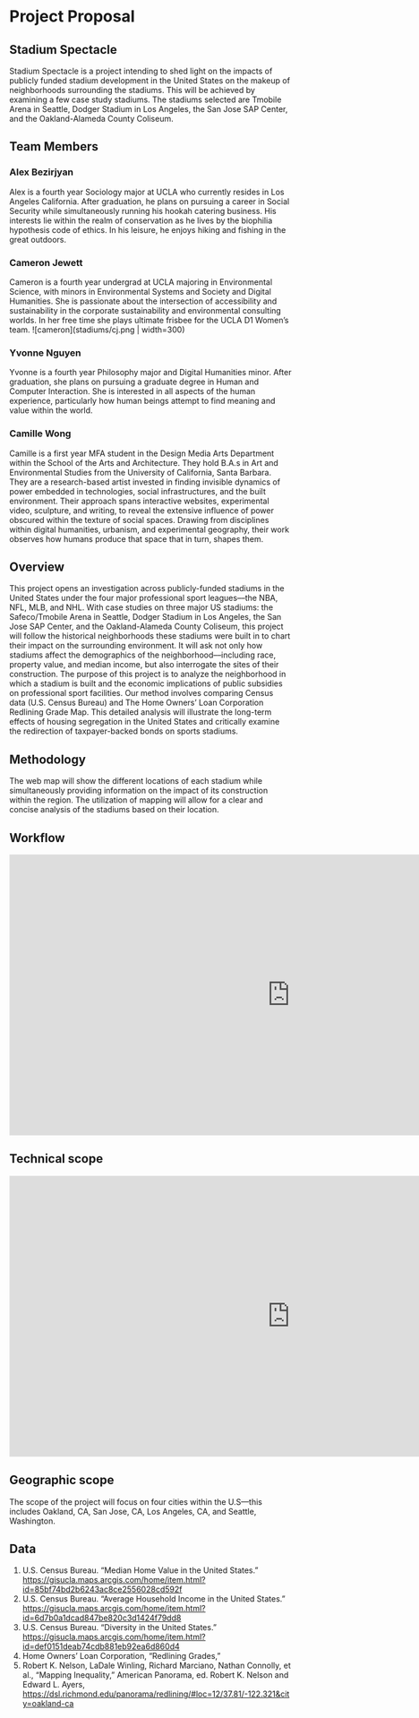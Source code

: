 # Project Proposal 

## Stadium Spectacle
Stadium Spectacle is a project intending to shed light on the impacts of publicly funded stadium development in the United States on the makeup of neighborhoods surrounding the stadiums. This will be achieved by examining a few case study stadiums. The stadiums selected are Tmobile Arena in Seattle, Dodger Stadium in Los Angeles, the San Jose SAP Center, and the Oakland-Alameda County Coliseum. 

## Team Members

### Alex Bezirjyan
Alex is a fourth year Sociology major at UCLA who currently resides in Los Angeles California. After graduation, he plans on pursuing a career in Social Security while simultaneously running his hookah catering business. His interests lie within the realm of conservation as he lives by the biophilia hypothesis code of ethics. In his leisure, he enjoys hiking and fishing in the great outdoors.

### Cameron Jewett
Cameron is a fourth year undergrad at UCLA majoring in Environmental Science, with minors in Environmental Systems and Society and Digital Humanities. She is passionate about the intersection of accessibility and sustainability in the corporate sustainability and environmental consulting worlds. In her free time she plays ultimate frisbee for the UCLA D1 Women’s team.
![cameron](stadiums/cj.png | width=300)

### Yvonne Nguyen
Yvonne is a fourth year Philosophy major and Digital Humanities minor. After graduation, she plans on pursuing a graduate degree in Human and Computer Interaction. She is interested in all aspects of the human experience, particularly how human beings attempt to find meaning and value within the world.

### Camille Wong
Camille is a first year MFA student in the Design Media Arts Department within the School of the Arts and Architecture. They hold B.A.s in Art and Environmental Studies from the University of California, Santa Barbara. They are a research-based artist invested in finding invisible dynamics of power embedded in technologies, social infrastructures, and the built environment. Their approach spans interactive websites, experimental video, sculpture, and writing, to reveal the extensive influence of power obscured within the texture of social spaces. Drawing from disciplines within digital humanities, urbanism, and experimental geography, their work observes how humans produce that space that in turn, shapes them.

## Overview
This project opens an investigation across publicly-funded stadiums in the United States under the four major professional sport leagues––the NBA, NFL, MLB, and NHL. With case studies on three major US stadiums: the Safeco/Tmobile Arena in Seattle, Dodger Stadium in Los Angeles, the San Jose SAP Center, and the Oakland-Alameda County Coliseum, this project will follow the historical neighborhoods these stadiums were built in to chart their impact on the surrounding environment. It will ask not only how stadiums affect the demographics of the neighborhood––including race, property value, and median income, but also interrogate the sites of their construction. The purpose of this project is to analyze the neighborhood in which a stadium is built and the economic implications of public subsidies on professional sport facilities. Our method involves comparing Census data (U.S. Census Bureau) and The Home Owners’ Loan Corporation Redlining Grade Map. This detailed analysis will illustrate the long-term effects of housing segregation in the United States and critically examine the redirection of taxpayer-backed bonds on sports stadiums. 

## Methodology
The web map will show the different locations of each stadium while simultaneously providing information on the impact of its construction within the region. The utilization of mapping will allow for a clear and concise analysis of the stadiums based on their location.

##  Workflow
<iframe style="border: 1px solid rgba(0, 0, 0, 0.1);" width="1000" height="500" src="https://www.figma.com/embed?embed_host=share&url=https%3A%2F%2Fwww.figma.com%2Ffile%2FDJwIbkQaJu2ju5W9vVNfRE%2Fworkflow%3Fnode-id%3D0%253A1" allowfullscreen></iframe>

## Technical scope
<iframe style="border: 1px solid rgba(0, 0, 0, 0.1);" width="1000" height="500" src="https://www.figma.com/embed?embed_host=share&url=https%3A%2F%2Fwww.figma.com%2Ffile%2FDJwIbkQaJu2ju5W9vVNfRE%2Fworkflow%3Fnode-id%3D0%253A1" allowfullscreen></iframe>

## Geographic scope
The scope of the project will focus on four cities within the U.S––this includes Oakland, CA, San Jose, CA, Los Angeles, CA, and Seattle, Washington.

## Data
1. U.S. Census Bureau. “Median Home Value in the United States.” https://gisucla.maps.arcgis.com/home/item.html?id=85bf74bd2b6243ac8ce2556028cd592f
2. U.S. Census Bureau. “Average Household Income in the United States.” https://gisucla.maps.arcgis.com/home/item.html?id=6d7b0a1dcad847be820c3d1424f79dd8
3. U.S. Census Bureau. “Diversity in the United States.” https://gisucla.maps.arcgis.com/home/item.html?id=def0151deab74cdb881eb92ea6d860d4
4. Home Owners’ Loan Corporation, “Redlining Grades,”
5. Robert K. Nelson, LaDale Winling, Richard Marciano, Nathan Connolly, et al., “Mapping Inequality,” American Panorama, ed. Robert K. Nelson and Edward L. Ayers, https://dsl.richmond.edu/panorama/redlining/#loc=12/37.81/-122.321&city=oakland-ca
